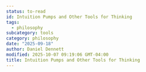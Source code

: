 ```yaml
---
status: to-read
id: Intuition Pumps and Other Tools for Thinking
tags:
  - philosophy
subcategory: tools
category: philosophy
date: "2025-09-18"
author: Daniel Dennett
modified: 2025-10-07 09:19:06 GMT-04:00
title: Intuition Pumps and Other Tools for Thinking
---
```

